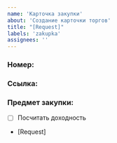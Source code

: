 ```yaml
---
name: 'Карточка закупки'
about: 'Создание карточки торгов'
title: "[Request]"
labels: 'zakupka'
assignees: ''
---
```


### Номер: 
### Ссылка:
### Предмет закупки:

- [ ] Посчитать доходность
- [Request]
